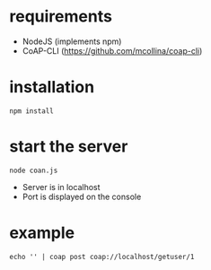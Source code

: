 # requirements
* NodeJS (implements npm)
* CoAP-CLI (https://github.com/mcollina/coap-cli)

# installation
```
npm install
```

# start the server

```
node coan.js
```
* Server is in localhost
* Port is displayed on the console

# example

```
echo '' | coap post coap://localhost/getuser/1
```